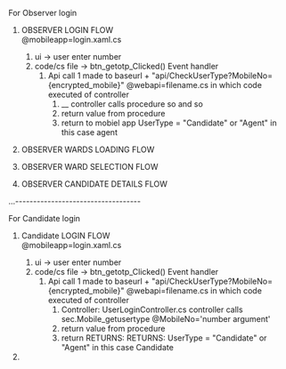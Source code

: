 




For Observer login 
1. OBSERVER LOGIN FLOW     
@mobileapp=login.xaml.cs 
    1. ui -> user enter number
    2. code/cs file -> btn_getotp_Clicked() Event handler 
        1. Api call 1 made to baseurl + "api/CheckUserType?MobileNo={encrypted_mobile}"
        @webapi=filename.cs in which code executed of controller 
            1. __ controller calls procedure so and so 
            2. return value from procedure 
            3. return   to mobiel app UserType = "Candidate" or "Agent" in this case    agent 

2. OBSERVER WARDS LOADING FLOW    


3. OBSERVER WARD SELECTION FLOW   


4. OBSERVER CANDIDATE DETAILS FLOW     



...-----------------------------------

For Candidate login
1. Candidate LOGIN FLOW     
@mobileapp=login.xaml.cs 
    1. ui -> user enter number
    2. code/cs file -> btn_getotp_Clicked() Event handler 
        1. Api call 1 made to baseurl + "api/CheckUserType?MobileNo={encrypted_mobile}"
        @webapi=filename.cs in which code executed of controller 
            1. Controller: UserLoginController.cs  controller calls sec.Mobile_getusertype @MobileNo='number argument'
            2. return value from procedure 
            3. return   RETURNS: RETURNS: UserType = "Candidate" or "Agent" in this case Candidate 

2. 